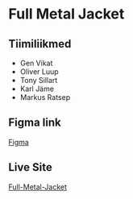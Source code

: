 # Full Metal Jacket

## Tiimiliikmed

- Gen Vikat
- Oliver Luup
- Tony Sillart
- Karl Jäme
- Markus Ratsep

## Figma link

[Figma](https://www.figma.com/file/JJiqUebLp6dEOiynGH1pyt/Untitled?node-id=0%3A1)

## Live Site

[Full-Metal-Jacket](https://kind-tereshkova-2a01f6.netlify.com)
